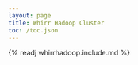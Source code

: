 ```yaml
---
layout: page
title: Whirr Hadoop Cluster
toc: /toc.json
---
```


{% readj whirrhadoop.include.md %}
